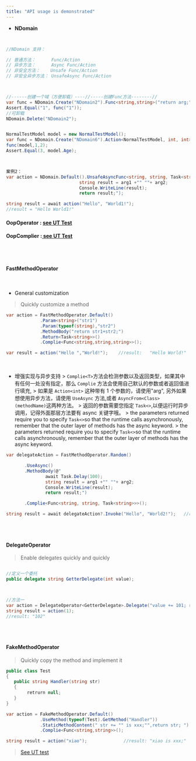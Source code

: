```yaml
---
title: "API usage is demonstrated"
---
```


- **NDomain**

```cs


//NDomain 支持：

// 普通方法：      Func/Action
// 异步方法：      Async Func/Action
// 非安全方法：    Unsafe Func/Action
// 非安全异步方法： UnsafeAsync Func/Action



//------创建一个域（方便卸载）----//-----创建Func方法--------//
var func = NDomain.Create("NDomain2").Func<string,string>("return arg;");
Assert.Equal("1", func("1"));
//可卸载
NDomain.Delete("NDomain2");


NormalTestModel model = new NormalTestModel();
var func = NDomain.Create("NDomain6").Action<NormalTestModel, int, int>("arg1.Age=arg2+arg3;");
func(model,1,2);
Assert.Equal(3, model.Age);



案例2：
var action = NDomain.Default().UnsafeAsyncFunc<string, string, Task<string>>(@"
                            string result = arg1 +"" ""+ arg2;
                            Console.WriteLine(result);
                            return result;");

string result = await action("Hello", "World1!");
//result = "Hello World1!"

```

#### OopOperator : [see UT Test](https://github.com/dotnetcore/Natasha/blob/master/test/NatashaUT/BuilderUT)

#### OopComplier :[ see UT Test](https://github.com/dotnetcore/Natasha/blob/master/test/NatashaUT/OopComplierTest.cs)

<br/>

<br/>

#### FastMethodOperator

  <br/>

- General customization

> Quickly customize a method

```cs
var action = FastMethodOperator.Default()
             .Param<string>("str1")
             .Param(typeof(string),"str2")
             .MethodBody("return str1+str2;")
             .Return<Task<string>>()
             .Complie<Func<string,string,string>>();

var result = action("Hello ","World!");    //result:   "Hello World!"
```

<br/>

- 增强实现与异步支持 > `Complie<T>`方法会检测参数以及返回类型，如果其中有任何一处没有指定，那么 `Complie` 方法会使用自己默认的参数或者返回值进行填充, > 如果是 `Action<int>` 这种带有 1 个参数的，请使用"arg", 另外如果想使用异步方法，请使用 `UseAsync` 方法,或者 `AsyncFrom<Class>(methodName)`这两种方法。 > 返回的参数需要您指定 `Task<>`,以便运行时异步调用，记得外面那层方法要有 async 关键字哦。 > the parameters returned require you to specify `Task<>`so that the runtime calls asynchronously, remember that the outer layer of methods has the async keyword. > the parameters returned require you to specify `Task<>`so that the runtime calls asynchronously, remember that the outer layer of methods has the async keyword.

```cs
var delegateAction = FastMethodOperator.Random()

       .UseAsync()
       .MethodBody(@"
               await Task.Delay(100);
               string result = arg1 +"" ""+ arg2;
               Console.WriteLine(result);
               return result;")

       .Complie<Func<string, string, Task<string>>>();

string result = await delegateAction?.Invoke("Hello", "World2!");   //result:   "Hello World2!"
```

<br/>
<br/>

#### DelegateOperator

> Enable delegates quickly and quickly

```cs

//定义一个委托
public delegate string GetterDelegate(int value);



//方法一
var action = DelegateOperator<GetterDelegate>.Delegate("value += 101; return value.ToString();");
string result = action(1);
//result: "102"


```

<br/>
<br/>

#### FakeMethodOperator

> Quickly copy the method and implement it

```cs
public class Test
{
   public string Handler(string str)
   {
        retrurn null;
   }
}

```

```cs
var action = FakeMethodOperator.Default()
             .UseMethod(typeof(Test).GetMethod("Handler"))
             .StaticMethodContent(" str += "" is xxx;"",return str; ")
             .Complie<Func<string,string>>();

string result = action("xiao");              //result: "xiao is xxx;"
```

> [See UT test](https://github.com/dotnetcore/Natasha/blob/master/test/NatashaUT/DynamicMethodTest.cs#L96-L196)

<br/>
<br/>
